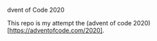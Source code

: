 dvent of Code 2020

This repo is my attempt the (advent of code 2020)[https://adventofcode.com/2020].
